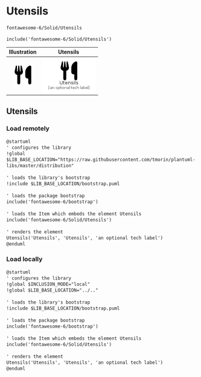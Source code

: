 # Utensils


```text
fontawesome-6/Solid/Utensils
```

```text
include('fontawesome-6/Solid/Utensils')
```



| Illustration | Utensils |
| :---: | :---: |
| ![illustration for Illustration](../../fontawesome-6/Solid/Utensils.png) | ![illustration for Utensils](../../fontawesome-6/Solid/Utensils.Local.png) |




## Utensils

### Load remotely
```plantuml
@startuml
' configures the library
!global $LIB_BASE_LOCATION="https://raw.githubusercontent.com/tmorin/plantuml-libs/master/distribution"

' loads the library's bootstrap
!include $LIB_BASE_LOCATION/bootstrap.puml

' loads the package bootstrap
include('fontawesome-6/bootstrap')

' loads the Item which embeds the element Utensils
include('fontawesome-6/Solid/Utensils')

' renders the element
Utensils('Utensils', 'Utensils', 'an optional tech label')
@enduml
```

### Load locally
```plantuml
@startuml
' configures the library
!global $INCLUSION_MODE="local"
!global $LIB_BASE_LOCATION="../.."

' loads the library's bootstrap
!include $LIB_BASE_LOCATION/bootstrap.puml

' loads the package bootstrap
include('fontawesome-6/bootstrap')

' loads the Item which embeds the element Utensils
include('fontawesome-6/Solid/Utensils')

' renders the element
Utensils('Utensils', 'Utensils', 'an optional tech label')
@enduml
```

